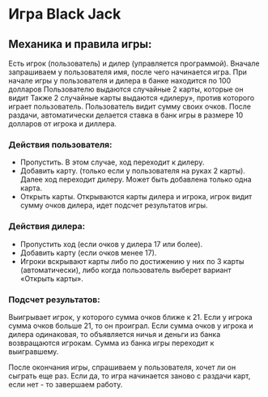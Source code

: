 # Игра Black Jack

## Механика и правила игры:
Есть игрок (пользователь) и дилер (управляется программой). Вначале запрашиваем у пользователя имя, после чего начинается игра. 
При начале игры у пользователя и дилера в банке находится по 100 долларов Пользователю выдаются случайные 2 карты, которые он видит
Также 2 случайные карты выдаются «дилеру», против которого играет пользователь. Пользователь видит сумму своих очков.
После раздачи, автоматически делается ставка в банк игры в размере 10 долларов от игрока и диллера.

### Действия пользователя:

- Пропустить. В этом случае, ход переходит к дилеру.
- Добавить карту. (только если у пользователя на руках 2 карты). Далее ход переходит дилеру. Может быть добавлена только одна карта.
- Открыть карты. Открываются карты дилера и игрока, игрок видит сумму очков дилера, идет подсчет результатов игры.

### Действия дилера:

- Пропустить ход (если очков у дилера 17 или более).
- Добавить карту (если очков менее 17).
- Игроки вскрывают карты либо по достижению у них по 3 карты (автоматически), либо когда пользователь выберет вариант «Открыть карты».

### Подсчет результатов:

Выигрывает игрок, у которого сумма очков ближе к 21. Если у игрока сумма очков больше 21, то он проиграл.
Если сумма очков у игрока и дилера одинаковая, то объявляется ничья и деньги из банка возвращаются игрокам.
Сумма из банка игры переходит к выигравшему.

После окончания игры, спрашиваем у пользователя, хочет ли он сыграть еще раз. Если да, то игра начинается заново с раздачи карт, если нет - то завершаем работу.
